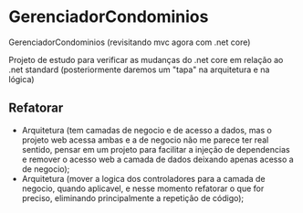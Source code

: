 # GerenciadorCondominios
GerenciadorCondominios (revisitando mvc agora com .net core)

Projeto de estudo para verificar as mudanças do .net core em relação ao .net standard (posteriormente daremos um "tapa" na arquitetura e na lógica)

## Refatorar

- Arquitetura (tem camadas de negocio e de acesso a dados, mas o projeto web acessa ambas e a de negocio não me parece ter real sentido, pensar em um projeto para facilitar a injeção de dependencias e remover o acesso web a camada de dados deixando apenas acesso a de negocio);
- Arquitetura (mover a logica dos controladores para a camada de negocio, quando aplicavel, e nesse momento refatorar o que for preciso, eliminando principalmente a repetição de código);
